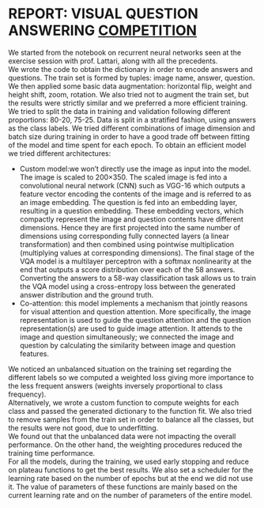 # REPORT: VISUAL QUESTION ANSWERING [COMPETITION](https://www.kaggle.com/c/anndl-2020-vqa) 
We started from the notebook on recurrent neural networks seen at the exercise session with prof.
Lattari, along with all the precedents.  
We wrote the code to obtain the dictionary in order to encode answers and questions.
The train set is formed by tuples: image name, answer, question.
We then applied some basic data augmentation: horizontal flip, weight and height shift, zoom,
rotation. We also tried not to augment the train set, but the results were strictly similar and we
preferred a more efficient training.  
We tried to split the data in training and validation following different proportions: 80-20, 75-25.
Data is split in a stratified fashion, using answers as the class labels.
We tried different combinations of image dimension and batch size during training in order to have a
good trade off between fitting of the model and time spent for each epoch.
To obtain an efficient model we tried different architectures:   
- Custom model:we won’t directly use the image as input into the model. The image is scaled
  to 200×350. The scaled image is fed into a convolutional neural network (CNN) such as
  VGG-16 which outputs a feature vector encoding the contents of the image and is referred
  to as an image embedding. The question is fed into an embedding layer, resulting in a
  question embedding. These embedding vectors, which compactly represent the image and
  question contents have different dimensions. Hence they are first projected into the same
  number of dimensions using corresponding fully connected layers (a linear transformation)
  and then combined using pointwise multiplication (multiplying values at corresponding
  dimensions). The final stage of the VQA model is a multilayer perceptron with a softmax
  nonlinearity at the end that outputs a score distribution over each of the 58 answers.
  Converting the answers to a 58-way classification task allows us to train the VQA model
  using a cross-entropy loss between the generated answer distribution and the ground truth.  
- Co-attention: this model implements a mechanism that jointly reasons for visual attention
  and question attention. More specifically, the image representation is used to guide the
  question attention and the question representation(s) are used to guide image attention. It
  attends to the image and question simultaneously; we connected the image and question by
  calculating the similarity between image and question features.    
  
We noticed an unbalanced situation on the training set regarding the different labels so we
computed a weighted loss giving more importance to the less frequent answers (weights inversely
proportional to class frequency).  
Alternatively, we wrote a custom function to compute weights for each class and passed the
generated dictionary to the function fit. We also tried to remove samples from the train set in order
to balance all the classes, but the results were not good, due to underfitting.  
We found out that the unbalanced data were not impacting the overall performance. On the other
hand, the weighting procedures reduced the training time performance.  
For all the models, during the training, we used early stopping and reduce on plateau functions to
get the best results. We also set a scheduler for the learning rate based on the number of epochs but
at the end we did not use it. The value of parameters of these functions are mainly based on the
current learning rate and on the number of parameters of the entire model.

